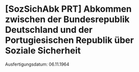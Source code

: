 # [SozSichAbk PRT] Abkommen zwischen der Bundesrepublik Deutschland und der Portugiesischen Republik über Soziale Sicherheit

Ausfertigungsdatum: 06.11.1964

 